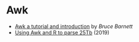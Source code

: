 # Awk

* [Awk a tutorial and introduction](https://www.grymoire.com/Unix/Awk.html) by _Bruce Barnett_
* [Using Awk and R to parse 25Tb](https://livefreeordichotomize.com/2019/06/04/using_awk_and_r_to_parse_25tb/) \(2019\)


